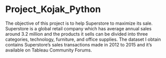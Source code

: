 # Project_Kojak_Python

The objective of this project is to help Superstore to maximize its sale. Superstore is a global retail company which has average annual sales around 3.2 million and the products it sells can be divided into three categories, technology, furniture, and office supplies. The dataset I obtain contains Superstore’s sales transactions made in 2012 to 2015 and it’s available on Tableau Community Forums. 
